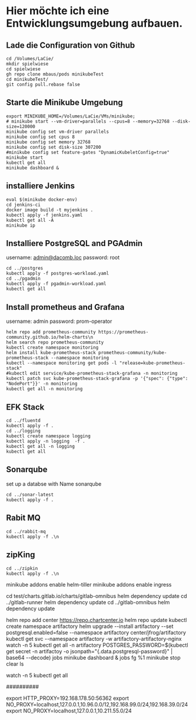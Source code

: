 # Hier möchte ich eine Entwicklungsumgebung aufbauen.
## Lade die Configuration von Github
```
cd /Volumes/LaCie/
mkdir spielwiese
cd spielwiese
gh repo clone mbaus/pods minikubeTest
cd minikubeTest/
git config pull.rebase false
```

## Starte die Minikube Umgebung
```
export MINIKUBE_HOME=/Volumes/LaCie/VMs/minikube;
# minikube start --vm-driver=parallels --cpus=8 --memory=32768 --disk-size=120000
minikube config set vm-driver parallels
minikube config set cpus 8
minikube config set memory 32768
minikube config set disk-size 307200
#minikube config set feature-gates "DynamicKubeletConfig=true"
minikube start
kubectl get all
minikube dashboard &
```

## installiere Jenkins
```
eval $(minikube docker-env)
cd jenkins-ci
docker image build -t myjenkins .
kubectl apply -f jenkins.yaml
kubectl get all -A
minikube ip
```

## Installiere PostgreSQL and PGAdmin
username: admin@dacomb.loc
password: root
```
cd ../postgres
kubectl apply -f postgres-workload.yaml
cd ../pgadmin
kubectl apply -f pgadmin-workload.yaml
kubectl get all
```

## Install prometheus and Grafana
username: admin
password: prom-operator
```
helm repo add prometheus-community https://prometheus-community.github.io/helm-charts\n
helm search repo prometheus-community
kubectl create namespace monitoring
helm install kube-prometheus-stack prometheus-community/kube-prometheus-stack --namespace monitoring
kubectl --namespace monitoring get pods -l "release=kube-prometheus-stack"
#kubectl edit service/kube-prometheus-stack-grafana -n monitoring
kubectl patch svc kube-prometheus-stack-grafana -p '{"spec": {"type": "NodePort"}}' -n monitoring
kubectl get all -n monitoring
```

## EFK Stack
```
cd ../fluentd
kubectl apply -f .
cd ../logging
kubectl create namespace logging
kubectl apply -n logging  -f .
kubectl get all -n logging
kubectl get all
```

## Sonarqube
set up a databse with Name sonarqube
```
cd ../sonar-latest
kubectl apply -f .
```

## Rabit MQ
```
cd ../rabbit-mq
kubectl apply -f .\n
```

## zipKing
```
cd ../zipkin
kubectl apply -f .\n
```



minikube addons enable helm-tiller
minikube addons enable ingress

cd test/charts.gitlab.io/charts/gitlab-omnibus
helm dependency update
cd ../gitlab-runner
helm dependency update
cd ../gitlab-omnibus
helm dependency update

helm repo add center https://repo.chartcenter.io
helm repo update
kubectl create namespace artifactory
helm upgrade --install artifactory --set postgresql.enabled=false --namespace artifactory center/jfrog/artifactory
kubectl get svc --namespace artifactory -w artifactory-artifactory-nginx
watch -n 5 kubectl get all -n artifactory
POSTGRES_PASSWORD=$(kubectl get secret -n artifactoy -o jsonpath="{.data.postgresql-password}" | base64 --decode)
jobs
minikube dashboard &
jobs
fg %1
minikube stop
clear
ls



watch -n 5 kubectl get all


##########


export HTTP_PROXY=192.168.178.50:56362
export NO_PROXY=localhost,127.0.0.1,10.96.0.0/12,192.168.99.0/24,192.168.39.0/24
export NO_PROXY=localhost,127.0.0.1,10.211.55.0/24
